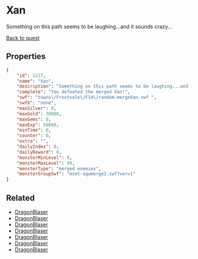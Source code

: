 # Xan

Something on this path seems to be laughing...and it sounds crazy...

[Back to quest](../quests.md)

## Properties

```json
{
    "id": 1217,
    "name": "Xan",
    "description": "Something on this path seems to be laughing...and it sounds crazy...",
    "complete": "You defeated the merged Xan!",
    "swf": "towns\/Frostvale\/F14\/random-mergeXan.swf ",
    "swfX": "none",
    "maxSilver": 0,
    "maxGold": 30000,
    "maxGems": 0,
    "maxExp": 50000,
    "minTime": 0,
    "counter": 0,
    "extra": "",
    "dailyIndex": 0,
    "dailyReward": 0,
    "monsterMinLevel": 0,
    "monsterMaxLevel": 99,
    "monsterType": "merged enemies",
    "monsterGroupSwf": "mset-aqwmerge2.swf?ver=1"
}
```

## Related

- [DragonBlaser](../items/13229-dragonblaser.md)
- [DragonBlaser](../items/13230-dragonblaser.md)
- [DragonBlaser](../items/13231-dragonblaser.md)
- [DragonBlaser](../items/13232-dragonblaser.md)
- [DragonBlaser](../items/13233-dragonblaser.md)
- [DragonBlaser](../items/13234-dragonblaser.md)
- [DragonBlaser](../items/13235-dragonblaser.md)


